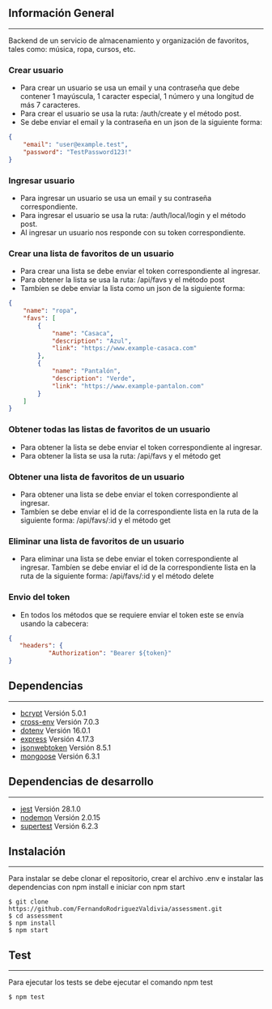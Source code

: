 ## Información General
***
Backend de un servicio de almacenamiento y organización de favoritos, tales como:
música, ropa, cursos, etc.

### Crear usuario
* Para crear un usuario se usa un email y una contraseña que debe contener 1 mayúscula, 1 caracter especial, 1 número y una longitud de más 7 caracteres.
* Para crear el usuario se usa la ruta: /auth/create y el método post.
* Se debe enviar el email y la contraseña en un json de la siguiente forma:

```json
{
    "email": "user@example.test",
    "password": "TestPassword123!"
}
```

### Ingresar usuario
* Para ingresar un usuario se usa un email y su contraseña correspondiente.
* Para ingresar el usuario se usa la ruta: /auth/local/login y el método post.
* Al ingresar un usuario nos responde con su token correspondiente.

### Crear una lista de favoritos de un usuario
* Para crear una lista se debe enviar el token correspondiente al ingresar.
* Para obtener la lista se usa la ruta: /api/favs y el método post
* Tambíen se debe enviar la lista como un json de la siguiente forma:

```json
{
    "name": "ropa",
    "favs": [
        {
            "name": "Casaca",
            "description": "Azul",
            "link": "https://www.example-casaca.com"
        },
        {
            "name": "Pantalón",
            "description": "Verde",
            "link": "https://www.example-pantalon.com"
        }
    ]
}
```

### Obtener todas las listas de favoritos de un usuario
* Para obtener la lista se debe enviar el token correspondiente al ingresar.
* Para obtener la lista se usa la ruta: /api/favs y el método get

### Obtener una lista de favoritos de un usuario
* Para obtener una lista se debe enviar el token correspondiente al ingresar.
* Tambíen se debe enviar el id de la correspondiente lista en la ruta de la siguiente forma: /api/favs/:id y el método get

### Eliminar una lista de favoritos de un usuario
* Para eliminar una lista se debe enviar el token correspondiente al ingresar.
 Tambíen se debe enviar el id de la correspondiente lista en la ruta de la siguiente forma: /api/favs/:id y el método delete

 ### Envio del token
 * En todos los métodos que se requiere enviar el token este se envía usando la cabecera:
 ```json
 {
    "headers": {
            "Authorization": "Bearer ${token}"
 }
 
 ```

 ## Dependencias
***
* [bcrypt](https://www.npmjs.com/package/bcrypt) Versión 5.0.1
* [cross-env](https://www.npmjs.com/package/cross-env) Versión 7.0.3
* [dotenv](https://www.npmjs.com/package/dotenv) Versión 16.0.1
* [express](https://www.npmjs.com/package/express) Versión 4.17.3
* [jsonwebtoken](https://www.npmjs.com/package/jsonwebtoken) Versión 8.5.1
* [mongoose](https://www.npmjs.com/package/mongoose) Versión 6.3.1

 ## Dependencias de desarrollo
***
* [jest](https://www.npmjs.com/package/jest) Versión 28.1.0
* [nodemon](https://www.npmjs.com/package/nodemon) Versión 2.0.15
* [supertest](https://www.npmjs.com/package/supertest) Versión 6.2.3

## Instalación
***
Para instalar se debe clonar el repositorio, crear el archivo .env e instalar las dependencias con npm install e iniciar con npm start

```
$ git clone https://github.com/FernandoRodriguezValdivia/assessment.git
$ cd assessment
$ npm install
$ npm start
```

## Test 
***
Para ejecutar los tests se debe ejecutar el comando npm test

```
$ npm test
```